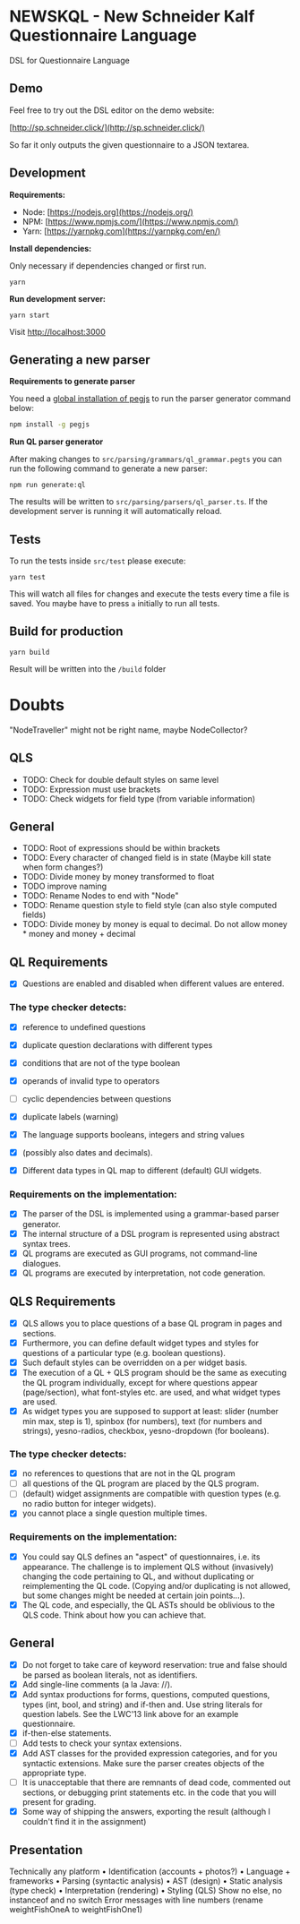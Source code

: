 # NEWSKQL - New Schneider Kalf Questionnaire Language

DSL for Questionnaire Language

## Demo

Feel free to try out the DSL editor on the demo website:

[http://sp.schneider.click/](http://sp.schneider.click/) 

So far it only outputs the given questionnaire to a JSON textarea.

## Development

**Requirements:**

* Node: [https://nodejs.org](https://nodejs.org/)
* NPM: [https://www.npmjs.com/](https://www.npmjs.com/)
* Yarn: [https://yarnpkg.com](https://yarnpkg.com/en/)

**Install dependencies:** 

Only necessary if dependencies changed or first run.

```
yarn
```


**Run development server:**

```
yarn start
```

Visit [http://localhost:3000](http://localhost:3000/)

## Generating a new parser

**Requirements to generate parser**

You need a [global installation of pegjs](https://github.com/pegjs/pegjs) to run the parser generator command
below:

```bash
npm install -g pegjs
```

**Run QL parser generator**

After making changes to `src/parsing/grammars/ql_grammar.pegts`
you can run the following command to generate a new parser:

```
npm run generate:ql
```

The results will be written to `src/parsing/parsers/ql_parser.ts`.
If the development server is running it will automatically reload.

## Tests

To run the tests inside `src/test` please execute: 

```
yarn test
```

This will watch all files for changes and execute the tests every time a 
file is saved. You maybe have to press `a` initially to run all tests.

## Build for production

```
yarn build
```

Result will be written into the `/build` folder

# Doubts
"NodeTraveller" might not be right name, maybe NodeCollector?

## QLS
* TODO: Check for double default styles on same level
* TODO: Expression must use brackets
* TODO: Check widgets for field type (from variable information)

## General
* TODO: Root of expressions should be within brackets
* TODO: Every character of changed field is in state (Maybe kill state when form changes?)
* TODO: Divide money by money transformed to float
* TODO improve naming
* TODO: Rename Nodes to end with "Node"
* TODO: Rename question style to field style (can also style computed fields)
* TODO: Divide money by money is equal to decimal. Do not allow money * money and money + decimal

## QL Requirements

- [x] Questions are enabled and disabled when different values are entered.

### The type checker detects:

- [x] reference to undefined questions
- [x] duplicate question declarations with different types
- [x] conditions that are not of the type boolean
- [x] operands of invalid type to operators
- [ ] cyclic dependencies between questions
- [x] duplicate labels (warning)
- [x] The language supports booleans, integers and string values 
- [x] (possibly also dates and decimals).

- [x] Different data types in QL map to different (default) GUI widgets.

### Requirements on the implementation:
- [x] The parser of the DSL is implemented using a grammar-based parser generator.
- [x] The internal structure of a DSL program is represented using abstract syntax trees.
- [x] QL programs are executed as GUI programs, not command-line dialogues.
- [x] QL programs are executed by interpretation, not code generation.

## QLS Requirements

- [x] QLS allows you to place questions of a base QL program in pages and sections.
- [x] Furthermore, you can define default widget types and styles for questions of a particular type (e.g. boolean questions). 
- [x] Such default styles can be overridden on a per widget basis.
- [x] The execution of a QL + QLS program should be the same as executing the QL program individually, except for where questions appear (page/section), what font-styles etc. are used, and what widget types are used.
- [x] As widget types you are supposed to support at least: slider (number min max, step is 1), spinbox (for numbers), text (for numbers and strings), yesno-radios, checkbox, yesno-dropdown (for booleans).

### The type checker detects:
- [x] no references to questions that are not in the QL program
- [ ] all questions of the QL program are placed by the QLS program.
- [ ] (default) widget assignments are compatible with question types (e.g. no radio button for integer widgets).
- [x] you cannot place a single question multiple times.

### Requirements on the implementation:

- [x] You could say QLS defines an "aspect" of questionnaires, i.e. its appearance. The challenge is to implement QLS without (invasively) changing the code pertaining to QL, and without duplicating or reimplementing the QL code. (Copying and/or duplicating is not allowed, but some changes might be needed at certain join points...).
- [x] The QL code, and especially, the QL ASTs should be oblivious to the QLS code. Think about how you can achieve that.

## General 
- [x] Do not forget to take care of keyword reservation: true and false should be parsed as boolean literals, not as identifiers.
- [x] Add single-line comments (a la Java: //).
- [x] Add syntax productions for forms, questions, computed questions, types (int, bool, and string) and if-then and. Use string literals for question labels. See the LWC'13 link above for an example questionnaire.
- [x] if-then-else statements.
- [ ] Add tests to check your syntax extensions.
- [x] Add AST classes for the provided expression categories, and for you syntactic extensions. Make sure the parser creates objects of the appropriate type.
- [ ] It is unacceptable that there are remnants of dead code, commented out sections, or debugging print statements etc. in the code that you will present for grading.
- [x] Some way of shipping the answers, exporting the result (although I couldn't find it in the assignment)

## Presentation
Technically any platform
• Identification (accounts + photos?)
• Language + frameworks
• Parsing (syntactic analysis)
• AST (design)
• Static analysis (type check)
• Interpretation (rendering)
• Styling (QLS)
Show no else, no instanceof and no switch
Error messages with line numbers (rename weightFishOneA to weightFishOne1)